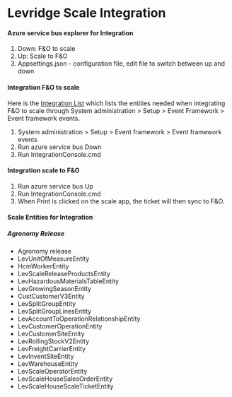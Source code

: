 # Levridge Scale Integration

#### Azure service bus explorer for Integration 
1.	Down: F&O to scale
2.	Up: Scale to F&O
3.	Appsettings.json - configuration file, edit file to switch between up and down

#### Integration F&O to scale 
Here is the [Integration List](https://teams.microsoft.com/_#/xlsx/viewer/teams/https:~2F~2Fstoneridgesoft.sharepoint.com~2Fsites~2Flevridge~2FShared%20Documents~2FGeneral~2FDevelopment~2FIntegration~2FIntegration%20Event%20Ordered%20Entity%20List.xlsx?threadId=19:7aa3b4752ccd44c38b06dca038958883@thread.skype&baseUrl=https:~2F~2Fstoneridgesoft.sharepoint.com~2Fsites~2Flevridge&fileId=8AEC9593-E967-4418-8201-6E6158C18F3E&ctx=files&viewerAction=edit)
which lists the entities needed when integrating F&O to scale through System administration > Setup > Event Framework > Event framework events.
1.	System administration > Setup > Event framework > Event framework events
2.	Run azure service bus Down
3.	Run IntegrationConsole.cmd

#### Integration scale to F&O
1.	Run azure service bus Up
2.	Run IntegrationConsole.cmd
3.	When Print is clicked on the scale app, the ticket will then sync to F&O.

#### Scale Entities for Integration
##### Agronomy Release
- Agronomy release
- LevUnitOfMeasureEntity
- HcmWorkerEntity
- LevScaleReleaseProductsEntity
- LevHazardousMaterialsTableEntity
- LevGrowingSeasonEntity
- CustCustomerV3Entity
- LevSplitGroupEntity
- LevSplitGroupLinesEntity
- LevAccountToOperationRelationshipEntity
- LevCustomerOperationEntity
- LevCustomerSiteEntity
- LevRollingStockV2Entity
- LevFreightCarrierEntity
- LevInventSiteEntity
- LevWarehouseEntity
- LevScaleOperatorEntity
- LevScaleHouseSalesOrderEntity
- LevScaleHouseScaleTicketEntity
